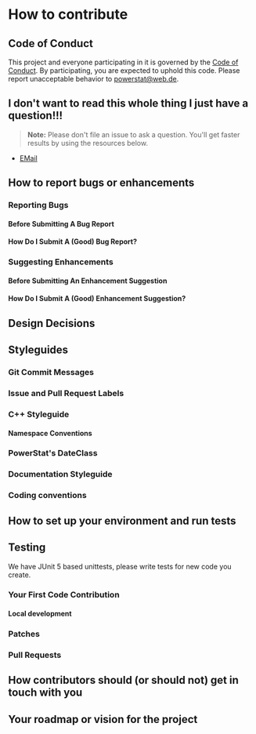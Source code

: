 # How to contribute

## Code of Conduct

This project and everyone participating in it is governed by the [Code of Conduct](CODE_OF_CONDUCT.md). By participating, you are expected to uphold this code. Please report unacceptable behavior to [powerstat@web.de](mailto:powerstat@web.de).

## I don't want to read this whole thing I just have a question!!!

> **Note:** Please don't file an issue to ask a question. You'll get faster results by using the resources below.

* [EMail](mailto:powerstat@web.de)

## How to report bugs or enhancements

### Reporting Bugs

#### Before Submitting A Bug Report

#### How Do I Submit A (Good) Bug Report?

### Suggesting Enhancements

#### Before Submitting An Enhancement Suggestion

#### How Do I Submit A (Good) Enhancement Suggestion?

## Design Decisions

## Styleguides

### Git Commit Messages

### Issue and Pull Request Labels

### C++ Styleguide
#### Namespace Conventions
### PowerStat's DateClass

### Documentation Styleguide

### Coding conventions

## How to set up your environment and run tests

## Testing

We have JUnit 5 based unittests, please write tests for new code you create.



### Your First Code Contribution

#### Local development

### Patches

### Pull Requests


## How contributors should (or should not) get in touch with you


## Your roadmap or vision for the project
